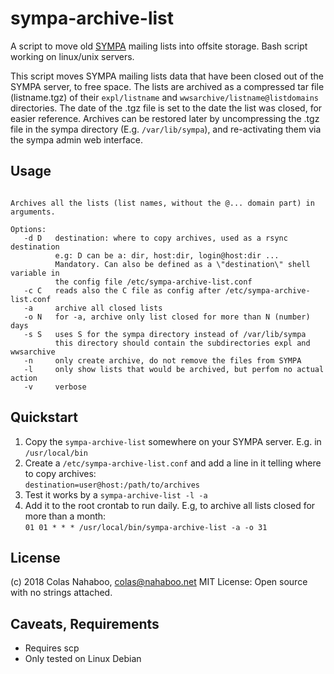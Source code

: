 # sympa-archive-list
A script to move old [SYMPA](http://sympa.org) mailing lists into offsite storage. Bash script working on linux/unix servers.

This script moves SYMPA mailing lists data that have been closed out of the SYMPA server, to free space.
The lists are archived as a compressed tar file (listname.tgz) of their `expl/listname` and `wwsarchive/listname@listdomains` directories. The date of the .tgz file is set to the date the list was closed, for easier reference.
Archives can be restored later by uncompressing the .tgz file in the sympa directory (E.g. `/var/lib/sympa`), and re-activating them via the sympa admin web interface.

## Usage
```sympa-archive-list [options] [lists...]

Archives all the lists (list names, without the @... domain part) in arguments.

Options:
   -d D   destination: where to copy archives, used as a rsync destination
          e.g: D can be a: dir, host:dir, login@host:dir ...
          Mandatory. Can also be defined as a \"destination\" shell variable in
          the config file /etc/sympa-archive-list.conf
   -c C   reads also the C file as config after /etc/sympa-archive-list.conf
   -a     archive all closed lists
   -o N   for -a, archive only list closed for more than N (number) days
   -s S   uses S for the sympa directory instead of /var/lib/sympa
          this directory should contain the subdirectories expl and wwsarchive
   -n     only create archive, do not remove the files from SYMPA
   -l     only show lists that would be archived, but perfom no actual action
   -v     verbose
```
## Quickstart
1. Copy the `sympa-archive-list` somewhere on your SYMPA server. E.g. in `/usr/local/bin`
2. Create a `/etc/sympa-archive-list.conf` and add a line in it telling where to copy archives:  
   `destination=user@host:/path/to/archives`
3. Test it works by a `sympa-archive-list -l -a`
4. Add it to the root crontab to run daily. E.g, to archive all lists closed for more than a month:  
  `01 01 * * * /usr/local/bin/sympa-archive-list -a -o 31`  
   
## License
(c) 2018 Colas Nahaboo, colas@nahaboo.net
MIT License: Open source with no strings attached.

## Caveats, Requirements
*  Requires scp
*  Only tested on Linux Debian


